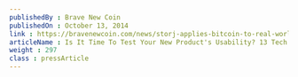 ```yaml
---
publishedBy : Brave New Coin
publishedOn : October 13, 2014
link : https://bravenewcoin.com/news/storj-applies-bitcoin-to-real-world-problems
articleName : Is It Time To Test Your New Product's Usability? 13 Tech Experts Weigh In
weight : 297 
class : pressArticle
---
```

